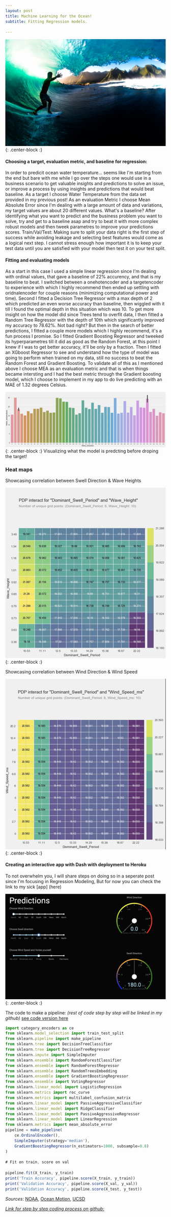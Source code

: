 ```yaml
---
layout: post
title: Machine Learning for the Ocean!
subtitle: Fitting Regression models.

---
```


![Crepe](/img/tahiti.jpg){: .center-block :}

#### Choosing a target, evaluation metric, and baseline for regression:
In order to predicit ocean water temperature... seems like I'm starting from the end but bare with me while I go over the steps one would use in a business scenario to get valuable insights and predictions to solve an issue, or improve a process by using insights and predictions that would beat baseline. 
As a target  I choose Water Temperature from the data set provided in my previous post! As an evaluation Metric I choose Mean Absolute Error since I'm dealing with a large amount of data and variations, my target values are about 20 different values.
What's a baseline? After identifying what you want to predict and the business problem you want to solve, try and get to a baseline asap and try to beat it with more complex robust models and then tweek parametres to improve your predictions scores.
Train/Val/Test: Making sure to split your data right is the first step of success while avoiding leakage and selecting best features would come as a logical next step. I cannot stress enough how important it is to keep your test data until you are satisfied with your model then test it on your test split.


#### Fitting and evaluating models
As a start in this case I used a simple linear regression since I'm dealing with ordinal values, that gave a baseline of 22% 
accurency, and that is my baseline to beat.
I switched between a onehotencoder and a targetencoder to experience with which I highly recommend then ended up settling with oridnalencoder for couple reasons (minimizing computational power and time).
Second I fitted a Decision Tree Regressor with a max depth of 2 which predicted an even worse accuracy than baseline, then wiggled with it till I found the optimal depth in this situation which was 10.
To get more insight on how the model did since Trees tend to overfit data, I then fitted a Random Tree Regressor with the depth of 10th which significantly improved my accuracy to 78.62%. Not bad right?
But then in the search of better predictions, I fitted a couple more models which I highly recommend, it's a fun process I promise.
So I fitted Gradient Boosting Regressor and tweeked its hyperparametres till it did as good as the Random Forest, at this point I knew if I was to get better accuracy, it'll be only by a fraction. 
Then I fitted an XGboost Regressor to see and understand how the type of model was going to perform when trained on my data, still no success to beat the Random Forest and Gradient Boosting.
To validate all of this as I mentioned above I choose MEA as an evaluation metric and that is when things became intersting and I had the best metric through the Gradient boosting model, which I choose to implement in my app to do live predicting with an MAE of 1.32 degrees Celsius.


![Crepe](/img/winddirwatertempbars.png){: .center-block :}
Visualizing what the model is predcting before droping the target!



 

### Heat maps ###

Showcasing correlation between Swell Direction & Wave Heights

![Crepe](/img/heatmapswelldirwaves.jpg){: .center-block :}

Showcasing correlation between Wind Direction & Wind Speed

![Crepe](/img/winddirwindspeed.png){: .center-block :}


#### Creating an interactive app with Dash with deployment to Heroku

To not overwhelm you, I will share steps on doing so in a seperate post since I'm focusing in Regression Modeling, 
But for now you can check the link to my sick [app] (here)

![Crepe](/img/herokuapppic.png){: .center-block :}

The code to make a pipeline:
_(rest of code step by step will be linked in my github)_
[see code version here](https://github.com/MehdiKhiatiDS/DS-Unit-1-Build/blob/master/Project_Up_Welling!.ipynb)

```javascript
import category_encoders as ce
from sklearn.model_selection import train_test_split
from sklearn.pipeline import make_pipeline
from sklearn.tree import DecisionTreeClassifier
from sklearn.tree import DecisionTreeRegressor
from sklearn.impute import SimpleImputer
from sklearn.ensemble import RandomForestClassifier
from sklearn.ensemble import RandomForestRegressor
from sklearn.ensemble import RandomTreesEmbedding
from sklearn.ensemble import GradientBoostingRegressor
from sklearn.ensemble import VotingRegressor
from sklearn.linear_model import LogisticRegression
from sklearn.metrics import roc_curve
from sklearn.metrics import multilabel_confusion_matrix
from sklearn.linear_model import PassiveAggressiveClassifier
from sklearn.linear_model import RidgeClassifier
from sklearn.linear_model import PassiveAggressiveRegressor
from sklearn.linear_model import LinearRegression
from sklearn.metrics import mean_absolute_error
pipeline = make_pipeline(
    ce.OrdinalEncoder(), 
    SimpleImputer(strategy='median'), 
    GradientBoostingRegressor(n_estimators=1000, subsample=0.8)
)

# Fit on train, score on val

pipeline.fit(X_train, y_train)
print('Train Accuracy', pipeline.score(X_train, y_train))
print('Validation Accuracy', pipeline.score(X_val, y_val))
print('Validation Accuracy', pipeline.score(X_test, y_test))
```

_Sources_: [NOAA](https://www.ndbc.noaa.gov), [Ocean Motion](https://www.oceanmotion.org), [UCSD](https://ucsd.edu)

[_Link for step by step coding process on github:_](https://github.com/MehdiKhiatiDS/DS-Unit-1-Build/blob/master/Project_Up_Welling!.ipynb)





